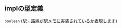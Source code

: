 ## implの型定義

`boolean` ([駅・路線が駅メモに実装されているか表現します](line-路線オブジェクト-properties-駅路線が駅メモに実装されているか表現します.md))
